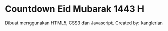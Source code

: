 # Countdown Eid Mubarak 1443 H
Dibuat menggunakan HTML5, CSS3 dan Javascript.
Created by: [kanglerian](https://instagram.com/kanglerian)
